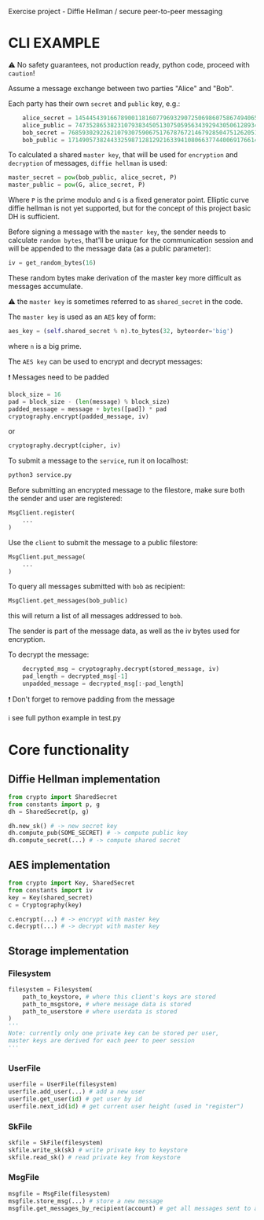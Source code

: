 Exercise project - Diffie Hellman / secure peer-to-peer messaging

# CLI EXAMPLE

⚠️ No safety guarantees, not production ready, python code, proceed with `caution`!

Assume a message exchange between two parties "Alice" and "Bob".

Each party has their own `secret` and `public` key, e.g.:

```Python
    alice_secret = 145445439166789001181607796932907250698607586749406549218211058829454196917453710621971063937123275228434927674123049009907031200537398765123840222109709905581401635995989163610690432786381290141260837554163089202665360902523122139437304945518965234130662446895530697166363815201973129253416517122278452916795
    alice_public = 74735286538231079383450513075059563439294305061289349419938450200099314298432162810932375937468934335924065872582050029723735879227074200142613685952348844520188090093659262660575190525525414044532940352093674928319326741469948582490743763087921471053806836084850872944846164271681521324182852912260564065980
    bob_secret = 76859302922621079307590675176787672146792850475126205103299756545942660109261238126098068144572155266349754947917144850262900667711875314914346759949576048039576251190739860829327942643649503187321337237211547428869114340267956859264047326538377407475834233343968000095511999037266551945044467198144479885772
    bob_public = 171490573824433259871281292163394108066377440069176614266220938669762241831595251163988386442458573761445585996751700096433159098842982601277837997460784471159524573528766677358425528014848233511442255983948286395589437740738960121784764767356603190058674370989779318611683476427354828815784342995257615935269
```

To calculated a shared `master key`, that will be used for `encryption` and 
`decryption` of messages, `diffie hellman` is used:

```python
master_secret = pow(bob_public, alice_secret, P)
master_public = pow(G, alice_secret, P)
```

Where `P` is the prime modulo and `G` is a fixed generator point. Elliptic curve diffie hellman is not yet supported, but for the concept of this project basic DH is sufficient.

Before signing a message with the `master key`, the sender needs to calculate `random bytes`, that'll be unique for the communication session and will be appended to the message data (as a public parameter):

```python
iv = get_random_bytes(16)
```

These random bytes make derivation of the master key more difficult as messages accumulate.

⚠️ the `master key` is sometimes referred to as `shared_secret` in the code.

The `master key` is used as an `AES` key of form:

```python
aes_key = (self.shared_secret % n).to_bytes(32, byteorder='big')
```

where `n` is a big prime.

The `AES key` can be used to encrypt and decrypt messages:

❗ Messages need to be padded

```python    
block_size = 16
pad = block_size - (len(message) % block_size)
padded_message = message + bytes([pad]) * pad
cryptography.encrypt(padded_message, iv)
```

or

```python
cryptography.decrypt(cipher, iv)
```

To submit a message to the `service`, run it on localhost:

```bash
python3 service.py
```

Before submitting an encrypted message to the filestore, make sure both the sender and user are registered:

```python
MsgClient.register(
    ...
)
```

Use the `client` to submit the message to a public filestore:

```python
MsgClient.put_message(
    ...
)
```

To query all messages submitted with `bob` as recipient:

```python
MsgClient.get_messages(bob_public)
```

this will return a list of all messages addressed to `bob`.

The sender is part of the message data, as well as the iv bytes used for encryption.

To decrypt the message:

```python
    decrypted_msg = cryptography.decrypt(stored_message, iv)
    pad_length = decrypted_msg[-1]
    unpadded_message = decrypted_msg[:-pad_length]
```

❗ Don't forget to remove padding from the message

ℹ️ see full python example in test.py

# Core functionality

## Diffie Hellman implementation

```python
from crypto import SharedSecret
from constants import p, g
dh = SharedSecret(p, g)

dh.new_sk() # -> new secret key
dh.compute_pub(SOME_SECRET) # -> compute public key
dh.compute_secret(...) # -> compute shared secret
```

## AES implementation

```python
from crypto import Key, SharedSecret
from constants import iv
key = Key(shared_secret)
c = Cryptography(key)

c.encrypt(...) # -> encrypt with master key
c.decrypt(...) # -> decrypt with master key
```

## Storage implementation

### Filesystem

```python
filesystem = Filesystem(
    path_to_keystore, # where this client's keys are stored
    path_to_msgstore, # where message data is stored
    path_to_userstore # where userdata is stored
)
'''
Note: currently only one private key can be stored per user,
master keys are derived for each peer to peer session
'''
```

### UserFile

```python
userfile = UserFile(filesystem)
userfile.add_user(...) # add a new user
userfile.get_user(id) # get user by id
userfile.next_id(id) # get current user height (used in "register")
```

### SkFile

```python
skfile = SkFile(filesystem)
skfile.write_sk(sk) # write private key to keystore
skfile.read_sk() # read private key from keystore
```

### MsgFile
```python
msgfile = MsgFile(filesystem)
msgfile.store_msg(...) # store a new message
msgfile.get_messages_by_recipient(account) # get all messages sent to a specific recipient (stored messages are encrypted/decrypted with master key)
```

